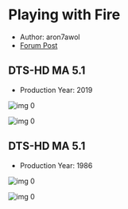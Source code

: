 # Playing with Fire

* Author: aron7awol
* [Forum Post](https://www.avsforum.com/threads/bass-eq-for-filtered-movies.2995212/post-58449668)

## DTS-HD MA 5.1

* Production Year: 2019

![img 0](https://i.imgur.com/KZSGPBE.jpg)

![img 0](https://i.imgur.com/pK4sjuW.png)

## DTS-HD MA 5.1

* Production Year: 1986

![img 0](https://i.imgur.com/KZSGPBE.jpg)

![img 0](https://i.imgur.com/pK4sjuW.png)

